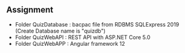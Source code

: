 ## Assignment

* Folder QuizDatabase : bacpac file from RDBMS SQLExpress 2019 (Create Database name is "quizdb")
* Folder QuizWebAPI : REST API with ASP.NET Core 5.0
* Folder QuizWebAPP : Angular framework 12